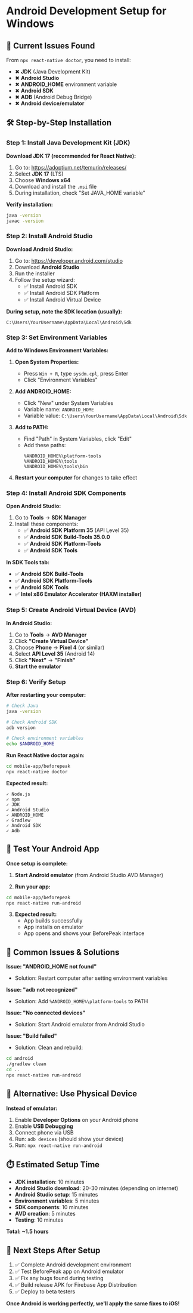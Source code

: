 # Android Development Setup for Windows

## 🚨 Current Issues Found

From `npx react-native doctor`, you need to install:
- ✖ **JDK** (Java Development Kit)
- ✖ **Android Studio**
- ✖ **ANDROID_HOME** environment variable
- ✖ **Android SDK**
- ✖ **ADB** (Android Debug Bridge)
- ✖ **Android device/emulator**

## 🛠️ Step-by-Step Installation

### Step 1: Install Java Development Kit (JDK)

**Download JDK 17 (recommended for React Native):**
1. Go to: https://adoptium.net/temurin/releases/
2. Select **JDK 17** (LTS)
3. Choose **Windows x64**
4. Download and install the `.msi` file
5. During installation, check "Set JAVA_HOME variable"

**Verify installation:**
```bash
java -version
javac -version
```

### Step 2: Install Android Studio

**Download Android Studio:**
1. Go to: https://developer.android.com/studio
2. Download **Android Studio**
3. Run the installer
4. Follow the setup wizard:
   - ✅ Install Android SDK
   - ✅ Install Android SDK Platform
   - ✅ Install Android Virtual Device

**During setup, note the SDK location (usually):**
```
C:\Users\YourUsername\AppData\Local\Android\Sdk
```

### Step 3: Set Environment Variables

**Add to Windows Environment Variables:**

1. **Open System Properties:**
   - Press `Win + R`, type `sysdm.cpl`, press Enter
   - Click "Environment Variables"

2. **Add ANDROID_HOME:**
   - Click "New" under System Variables
   - Variable name: `ANDROID_HOME`
   - Variable value: `C:\Users\YourUsername\AppData\Local\Android\Sdk`

3. **Add to PATH:**
   - Find "Path" in System Variables, click "Edit"
   - Add these paths:
     ```
     %ANDROID_HOME%\platform-tools
     %ANDROID_HOME%\tools
     %ANDROID_HOME%\tools\bin
     ```

4. **Restart your computer** for changes to take effect

### Step 4: Install Android SDK Components

**Open Android Studio:**
1. Go to **Tools** → **SDK Manager**
2. Install these components:
   - ✅ **Android SDK Platform 35** (API Level 35)
   - ✅ **Android SDK Build-Tools 35.0.0**
   - ✅ **Android SDK Platform-Tools**
   - ✅ **Android SDK Tools**

**In SDK Tools tab:**
   - ✅ **Android SDK Build-Tools**
   - ✅ **Android SDK Platform-Tools**
   - ✅ **Android SDK Tools**
   - ✅ **Intel x86 Emulator Accelerator (HAXM installer)**

### Step 5: Create Android Virtual Device (AVD)

**In Android Studio:**
1. Go to **Tools** → **AVD Manager**
2. Click **"Create Virtual Device"**
3. Choose **Phone** → **Pixel 4** (or similar)
4. Select **API Level 35** (Android 14)
5. Click **"Next"** → **"Finish"**
6. **Start the emulator**

### Step 6: Verify Setup

**After restarting your computer:**
```bash
# Check Java
java -version

# Check Android SDK
adb version

# Check environment variables
echo $ANDROID_HOME
```

**Run React Native doctor again:**
```bash
cd mobile-app/beforepeak
npx react-native doctor
```

**Expected result:**
```
✓ Node.js
✓ npm
✓ JDK
✓ Android Studio
✓ ANDROID_HOME
✓ Gradlew
✓ Android SDK
✓ Adb
```

## 🚀 Test Your Android App

**Once setup is complete:**

1. **Start Android emulator** (from Android Studio AVD Manager)

2. **Run your app:**
```bash
cd mobile-app/beforepeak
npx react-native run-android
```

3. **Expected result:**
   - App builds successfully
   - App installs on emulator
   - App opens and shows your BeforePeak interface

## 🐛 Common Issues & Solutions

**Issue: "ANDROID_HOME not found"**
- Solution: Restart computer after setting environment variables

**Issue: "adb not recognized"**
- Solution: Add `%ANDROID_HOME%\platform-tools` to PATH

**Issue: "No connected devices"**
- Solution: Start Android emulator from Android Studio

**Issue: "Build failed"**
- Solution: Clean and rebuild:
```bash
cd android
./gradlew clean
cd ..
npx react-native run-android
```

## 📱 Alternative: Use Physical Device

**Instead of emulator:**
1. Enable **Developer Options** on your Android phone
2. Enable **USB Debugging**
3. Connect phone via USB
4. Run: `adb devices` (should show your device)
5. Run: `npx react-native run-android`

## ⏱️ Estimated Setup Time

- **JDK installation**: 10 minutes
- **Android Studio download**: 20-30 minutes (depending on internet)
- **Android Studio setup**: 15 minutes
- **Environment variables**: 5 minutes
- **SDK components**: 10 minutes
- **AVD creation**: 5 minutes
- **Testing**: 10 minutes

**Total: ~1.5 hours**

## 🎯 Next Steps After Setup

1. ✅ Complete Android development environment
2. ✅ Test BeforePeak app on Android emulator
3. ✅ Fix any bugs found during testing
4. ✅ Build release APK for Firebase App Distribution
5. ✅ Deploy to beta testers

**Once Android is working perfectly, we'll apply the same fixes to iOS!**
